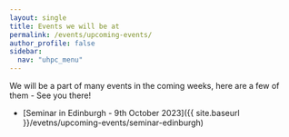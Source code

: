```yaml
---
layout: single  
title: Events we will be at
permalink: /events/upcoming-events/
author_profile: false
sidebar:
  nav: "uhpc_menu"
---
```


We will be a part of many events in the coming weeks, here are a few of them - See you there! 


 - [Seminar in Edinburgh - 9th October 2023]({{ site.baseurl }}/evetns/upcoming-events/seminar-edinburgh)
